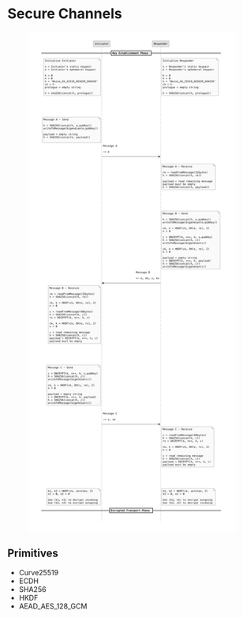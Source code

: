 # Secure Channels

<figure><img src="../../.gitbook/assets/xx.png" alt=""><figcaption></figcaption></figure>

## Primitives

* Curve25519
* ECDH
* SHA256
* HKDF
* AEAD\_AES\_128\_GCM
